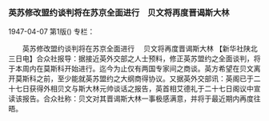 ### 英苏修改盟约谈判将在苏京全面进行　贝文将再度晋谒斯大林

1947-04-07
第1版()
专栏：

　　英苏修改盟约谈判将在苏京全面进行
  　贝文将再度晋谒斯大林
    【新华社陕北三日电】合众社报导：据接近英外交部之人士预料，修正英苏盟约之全面谈判，将于本周内在莫斯科开始进行。迄今为止仅有两国专家间之商谈。英方希望在贝文离开莫斯科之前，至少能就英苏盟约之大纲商得协议。又据英外交部讯：英阁已于二十七日获得外相贝文与斯大林元帅谈话之报告，英首相艾德礼于二十七日阁议中宣读该报告。合众社称：贝文对其晋谒斯大林一事极感满意，并将于最近期内再度往晤。
